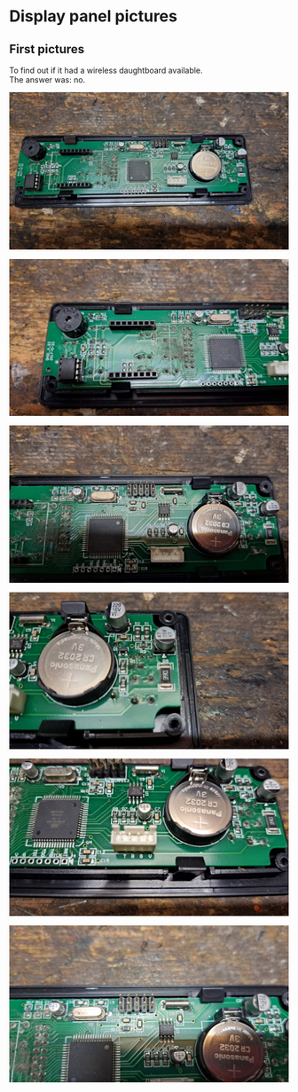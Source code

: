 # Display panel pictures

## First pictures

To find out if it had a wireless daughtboard available.  
The answer was: no.

![alt text](media/display-panel/image.png)

![alt text](media/display-panel/image-1.png)

![alt text](media/display-panel/image-2.png)

![alt text](media/display-panel/image-3.png)

![alt text](media/display-panel/image-4.png)

![alt text](media/display-panel/image-5.png)